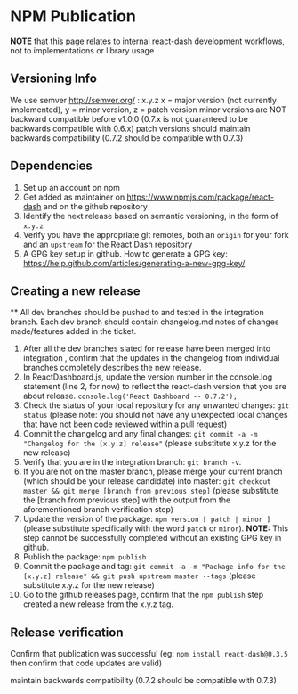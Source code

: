 # NPM Publication
**NOTE** that this page relates to internal react-dash development workflows, not to implementations or library usage

## Versioning Info
We use semver http://semver.org/ :
x.y.z     x = major version (not currently implemented), y = minor version, z = patch version
minor versions are NOT backward compatible before v1.0.0 (0.7.x is not guaranteed to be backwards compatible with 0.6.x)
patch versions should maintain backwards compatibility (0.7.2 should be compatible with 0.7.3)

## Dependencies

1. Set up an account on npm
1. Get added as maintainer on https://www.npmjs.com/package/react-dash and on the github repository
1. Identify the next release based on semantic versioning, in the form of `x.y.z`
1. Verify you have the appropriate git remotes, both an `origin` for your fork and an `upstream` for the React Dash repository
1. A GPG key setup in github. How to generate a GPG key: https://help.github.com/articles/generating-a-new-gpg-key/


## Creating a new release

** All dev branches should be pushed to and tested in the integration branch. Each dev branch should contain changelog.md notes of changes made/features added in the ticket.

1. After all the dev branches slated for release have been merged into integration , confirm that the updates in the changelog from individual branches completely describes the new release.
1. In ReactDashboard.js, update the version number in the console.log statement (line 2, for now) to reflect the react-dash version that you are about release. `console.log('React Dashboard -- 0.7.2');`
1. Check the status of your local repository for any unwanted changes: `git status` (please note: you should not have any unexpected local changes that have not been code reviewed within a pull request)
1. Commit the changelog and any final changes: `git commit -a -m "Changelog for the [x.y.z] release"` (please substitute x.y.z for the new release)
1. Verify that you are in the integration branch: `git branch -v`. 
1. If you are not on the master branch, please merge your current branch (which should be your release candidate) into master: `git checkout master && git merge [branch from previous step]` (please substitute the [branch from previous step] with the output from the aforementioned branch verification step)
1. Update the version of the package: `npm version [ patch | minor ]` (please substitute specifically with the word `patch` or `minor`).
   **NOTE:** This step cannot be successfully completed without an existing GPG key in github.
1. Publish the package: `npm publish`
1. Commit the package and tag: `git commit -a -m "Package info for the [x.y.z] release" && git push upstream master --tags` (please substitute x.y.z for the new release)
1. Go to the github releases page, confirm that the `npm publish` step created a new release from the x.y.z tag.

## Release verification

Confirm that publication was successful (eg: `npm install react-dash@0.3.5` then confirm that code updates are valid)

maintain backwards compatibility (0.7.2 should be compatible with 0.7.3)
